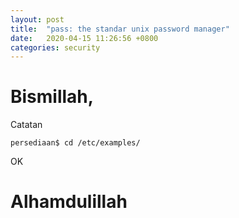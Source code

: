 ```yaml
---
layout: post
title:  "pass: the standar unix password manager"
date:   2020-04-15 11:26:56 +0800
categories: security
---
```


# Bismillah,

Catatan

```text
persediaan$ cd /etc/examples/
```
OK


# Alhamdulillah
